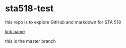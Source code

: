# sta518-test
this repo is to explore GitHub and markdown for STA 518

[link name](day1.md)

this is the master branch
